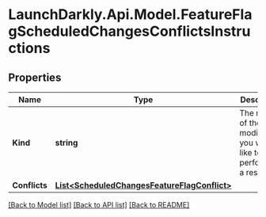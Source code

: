# LaunchDarkly.Api.Model.FeatureFlagScheduledChangesConflictsInstructions
## Properties

Name | Type | Description | Notes
------------ | ------------- | ------------- | -------------
**Kind** | **string** | The name of the modification you would like to perform on a resource. | [optional] 
**Conflicts** | [**List&lt;ScheduledChangesFeatureFlagConflict&gt;**](ScheduledChangesFeatureFlagConflict.md) |  | [optional] 

[[Back to Model list]](../README.md#documentation-for-models) [[Back to API list]](../README.md#documentation-for-api-endpoints) [[Back to README]](../README.md)

